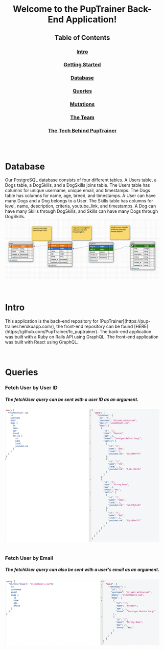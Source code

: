 <div align="center">
<h1> Welcome to the PupTrainer Back-End Application! </h1>

## Table of Contents

### [Intro](#intro)
### [Getting Started](#getting-started)
### [Database](#database)
### [Queries](#queries)
### [Mutations](#mutations)
### [The Team](#the-team)
### [The Tech Behind PupTrainer](#tech-behind-puptrainer)

</div>

<br>
<br>

# Database
 <div align="left">
Our PostgreSQL database consists of four different tables.  A Users table, a Dogs table, a DogSkills, and a DogSkills joins table.  The Users table has columns for unique username, unique email, and timestamps.  The Dogs table has columns for name, age, breed, and timestamps.  A User can have many Dogs and a Dog belongs to a User.  The Skills table has columns for level, name, description, criteria, youtube_link, and timestamps.  A Dog can have many Skills through DogSkills, and Skills can have many Dogs through DogSkills. 
 
<img src=/db_schema.png /> 
</div>

<br>
<br>


# Intro
 <div align="left">
This application is the back-end repository for [PupTrainer](https://pup-trainer.herokuapp.com/), the front-end repository can be found [HERE](https://github.com/PupTrainer/fe_puptrainer).  The back-end application was built with a Ruby on Rails API using GraphQL.  The front-end application was built with React using GraphQL.
</div>

<br>
<br>

# Queries
<h3>Fetch User by User ID </h3>
<h5>The fetchUser query can be sent with a user ID as an argument.</h5>
<img src=/1fetchUser(id).png alt=fetchUserID ; " />

<br>
<br>

<h3>Fetch User by Email </h3>
<h5>The fetchUser query can also be sent with a user's email as an argument.</h5>
<img src=/fetchUser(email).png alt=fetchUserEmail ; " />
